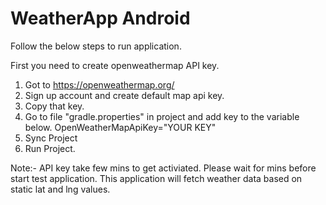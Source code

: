# WeatherApp Android
Follow the below steps to run application.

First you need to create openweathermap API key.  
1. Got to https://openweathermap.org/
2. Sign up account and create default map api key.
3. Copy that key.
4. Go to file "gradle.properties" in project and add key to the variable below.
   OpenWeatherMapApiKey="YOUR KEY"
5. Sync Project
6. Run Project.

Note:- API key take few mins to get activiated. Please wait for mins before start test application.
This application will fetch weather data based on static lat and lng values.
